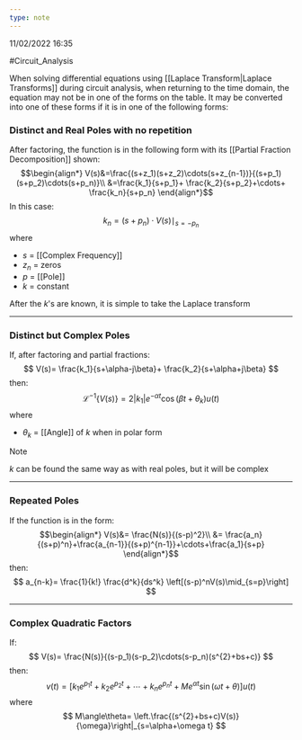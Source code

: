 ```yaml
---
type: note
---
```

11/02/2022 16:35

  #Circuit_Analysis 

When solving differential equations using [[Laplace Transform|Laplace Transforms]] during circuit analysis, when returning to the time domain, the equation may not be in one of the forms on the table. It may be converted into one of these forms if it is in one of the following forms:


### Distinct and Real Poles with no repetition

After factoring, the function is in the following form with its [[Partial Fraction Decomposition]] shown:
$$\begin{align*}
V(s)&=\frac{(s+z_1)(s+z_2)\cdots(s+z_{n-1})}{(s+p_1)(s+p_2)\cdots(s+p_n)}\\
&=\frac{k_1}{s+p_1}+ \frac{k_2}{s+p_2}+\cdots+ \frac{k_n}{s+p_n}
\end{align*}$$
In this case:
$$
k_n=(s+p_n)\cdot V(s)\mid_{s=-p_n}
$$
where
- $s$ = [[Complex Frequency]]
- $z_n$ = zeros
- $p$ = [[Pole]]
- $k$ = constant

After the $k$'s are known, it is simple to take the Laplace transform

---

### Distinct but Complex Poles

If, after factoring and partial fractions:
$$
V(s)= \frac{k_1}{s+\alpha-j\beta}+ \frac{k_2}{s+\alpha+j\beta}
$$
then:
$$
\mathscr{L}^{-1}\{V(s)\}=2|k_1|e^{-\alpha t}\cos(\beta t+\theta_k)u(t)
$$
where
- $\theta_k$ = [[Angle]] of $k$ when in polar form

>[!note]
>$k$ can be found the same way as with real poles, but it will be complex

---

### Repeated Poles

If the function is in the form:
$$\begin{align*}
V(s)&= \frac{N(s)}{(s-p)^2}\\
&= \frac{a_n}{(s+p)^n}+\frac{a_{n-1}}{(s+p)^{n-1}}+\cdots+\frac{a_1}{s+p}
\end{align*}$$
then:
$$
a_{n-k}= \frac{1}{k!} \frac{d^k}{ds^k} \left[(s-p)^nV(s)\mid_{s=p}\right]
$$

---

### Complex Quadratic Factors
If:
$$
V(s)= \frac{N(s)}{(s-p_1)(s-p_2)\cdots(s-p_n)(s^{2}+bs+c)}
$$
then:
$$
v(t)=[k_1e^{p_1t}+k_2e^{p_2t}+\cdots+k_ne^{p_nt}+Me^{\alpha t}\sin(\omega t+\theta)]u(t)
$$
where
$$
M\angle\theta= \left.\frac{(s^{2}+bs+c)V(s)}{\omega}\right|_{s=\alpha+\omega t}
$$
